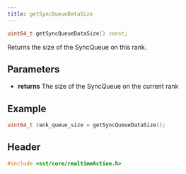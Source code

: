 ```yaml
---
title: getSyncQueueDataSize
---
```


```cpp
uint64_t getSyncQueueDataSize() const;
```

Returns the size of the SyncQueue on this rank.

## Parameters
* **returns** The size of the SyncQueue on the current rank


## Example

```cpp
uint64_t rank_queue_size = getSyncQueueDataSize();
```

## Header
```cpp
#include <sst/core/realtimeAction.h>
```
